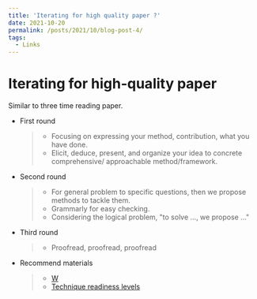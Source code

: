 ```yaml
---
title: 'Iterating for high quality paper ?'
date: 2021-10-20
permalink: /posts/2021/10/blog-post-4/
tags:
  - Links
---
```



Iterating for high-quality paper 
======
Similar to three time reading paper.
- First round
  > - Focusing on expressing your method, contribution, what you have done.
  > - Elicit, deduce, present, and organize your idea to concrete comprehensive/ approachable method/framework.
- Second round
  > - For general problem to specific questions, then we propose methods to tackle them.
  > - Grammarly for easy checking.
  > - Considering the logical problem, "to solve ..., we propose ..."
- Third round
  > -  Proofread, proofread, proofread



- Recommend materials
  > - [W](https://www.youtube.com/watch?v=GAr_Z3KVBR0&t=2757s)
  > - [Technique readiness levels](https://en.wikipedia.org/wiki/Technology_readiness_level)